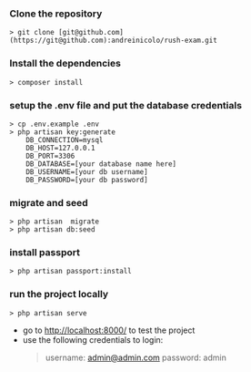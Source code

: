 ### Clone the repository
    > git clone [git@github.com](https://git@github.com):andreinicolo/rush-exam.git


### Install the dependencies
    > composer install


### setup the .env file and put the database credentials
    > cp .env.example .env
    > php artisan key:generate
        DB_CONNECTION=mysql
        DB_HOST=127.0.0.1
        DB_PORT=3306
        DB_DATABASE=[your database name here]
        DB_USERNAME=[your db username]
        DB_PASSWORD=[your db password]

### migrate and seed
    > php artisan  migrate
    > php artisan db:seed


### install passport
    > php artisan passport:install

### run the project locally
    > php artisan serve


- go to [http://localhost:8000/](http://localhost:8000/) to test the project
- use the following credentials to login:
	> username: admin@admin.com
	> password: admin

